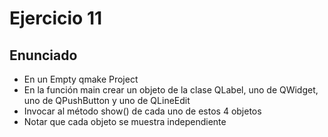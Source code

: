 # Ejercicio 11

## Enunciado
* En un Empty qmake Project
* En la función main crear un objeto de la clase QLabel, uno de QWidget, uno de QPushButton y uno de QLineEdit
* Invocar al método show() de cada uno de estos 4 objetos
* Notar que cada objeto se muestra independiente
